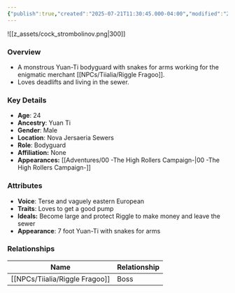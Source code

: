 ```yaml
---
{"publish":true,"created":"2025-07-21T11:30:45.000-04:00","modified":"2025-09-17T12:45:47.357-04:00","published":"2025-09-17T12:45:47.357-04:00","cssclasses":"","Age":"24","Ancestry":"Yuan Ti","Gender":"Male","Location":["Nova Jersaeria Sewers"],"Role":["Bodyguard"],"Affiliation":["None"],"Appearances":["[[00 -The High Rollers Campaign-]]"]}
---
```



![[z_assets/cock_strombolinov.png|300]]

### Overview
- A monstrous Yuan-Ti bodyguard with snakes for arms working for the enigmatic merchant [[NPCs/Tiialia/Riggle Fragoo]]. 
- Loves deadlifts and living in the sewer.

### Key Details
- **Age**: 24
- **Ancestry**: Yuan Ti
- **Gender**: Male
- **Location**: Nova Jersaeria Sewers
- **Role**: Bodyguard
- **Affiliation:** None
- **Appearances:** [[Adventures/00 -The High Rollers Campaign-\|00 -The High Rollers Campaign-]]

### Attributes
- **Voice**: Terse and vaguely eastern European
- **Traits**: Loves to get a good pump
- **Ideals:** Become large and protect Riggle to make money and leave the sewer
- **Appearance**: 7 foot Yuan-Ti with snakes for arms

### Relationships

| Name              | Relationship |
| ----------------- | ------------ |
| [[NPCs/Tiialia/Riggle Fragoo]] | Boss         |
